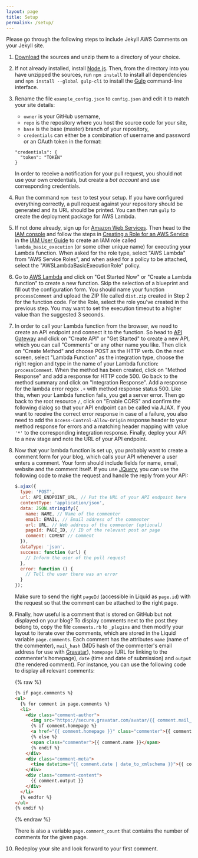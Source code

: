 ```yaml
---
layout: page
title: Setup
permalink: /setup/
---
```


Please go through the following steps to include Jekyll AWS Comments on your Jekyll site.

1.  [Download](https://github.com/ummels/jekyll-aws-comments/archive/master.zip) the sources and unzip them to a directory of your choice.

2.  If not already installed, install [Node.js](https://nodejs.org/en/download/). Then, from the directory into you have unzipped the sources, run `npm install` to install all dependencies and `npm install --global gulp-cli` to install the [Gulp](https://github.com/gulpjs/gulp) command-line interface.

3.  Rename the file `example_config.json` to `config.json` and edit it to match your site details:
    - `owner` is your GitHub username,
    - `repo` is the repository where you host the source code for your site,
    - `base` is the base (master) branch of your repository,
    - `credentials` can either be a combination of username and password or an OAuth token in the format:

    ```
    "credentials": {
      "token": "TOKEN" 
    }
    ```

    In order to receive a notification for your pull request, you should not use your own credentials, but create a _bot account_ and use corresponding credentials.
   
4.  Run the command `npm test` to test your setup. If you have configured everything correctly, a pull request against your repository should be generated and its URL should be printed. You can then run `gulp` to create the deployment package for AWS Lambda.

5.  If not done already, sign up for [Amazon Web Services](https://aws.amazon.com). Then head to the [IAM console](https://console.aws.amazon.com/iam/) and follow the steps in [Creating a Role for an AWS Service](http://docs.aws.amazon.com/IAM/latest/UserGuide/id_roles_create_for-service.html#roles-creatingrole-service-console) in the [IAM User Guide](http://docs.aws.amazon.com/IAM/latest/UserGuide/) to create an IAM role called `lambda_basic_execution` (or some other unique name) for executing your Lambda function. When asked for the role type, select "AWS Lambda" from "AWS Service Roles", and when asked for a policy to be attached, select the "AWSLambdaBasicExecutionRole" policy.

6.  Go to [AWS Lambda](https://console.aws.amazon.com/lambda/) and click on "Get Started Now" or "Create a Lambda function" to create a new function. Skip the selection of a blueprint and fill out the configuration form. You should name your function `processComment` and upload the ZIP file called `dist.zip` created in Step 2 for the function code. For the Role, select the role you've created in the previous step. You may want to set the execution timeout to a higher value than the suggested 3 seconds.

7.  In order to call your Lambda function from the browser, we need to create an API endpoint and connect it to the function. So head to [API Gateway](https://console.aws.amazon.com/apigateway/) and click on "Create API" or "Get Started" to create a new API, which you can call "Comments" or any other name you like. Then click on "Create Method" and choose POST as the HTTP verb. On the next screen, select "Lambda Function" as the integration type, choose the right region and type in the name of your Lambda function: `processComment`. When the method has been created, click on "Method Response" and add a response for HTTP code 500. Go back to the method summary and click on "Integration Response". Add a response for the lambda error regex `.+` with method response status 500. Like this, when your Lambda function fails, you get a server error. Then go back to the root resource `/`, click on "Enable CORS" and confirm the following dialog so that your API endpoint can be called via AJAX. If you want to receive the correct error response in case of a failure, you also need to add the `Access-Control-Allow-Origin` response header to your method response for errors and a matching header mapping with value `'*'` to the corresponding integration response. Finally, deploy your API to a new stage and note the URL of your API endpoint.

8.  Now that your lambda function is set up, you probably want to create a comment form for your blog, which calls your API whenever a user enters a comment. Your form should include fields for name, email, website and the comment itself. If you use [JQuery](https://jquery.com), you can use the following code to make the request and handle the reply from your API:

    ```javascript
    $.ajax({
      type: 'POST',
      url: API_ENDPOINT_URL, // Put the URL of your API endpoint here
      contentType: 'application/json',
      data: JSON.stringify({
        name: NAME, // Name of the commenter
        email: EMAIL, // Email address of the commenter
        url: URL, // Web address of the commenter (optional)
        pageId: PAGE_ID, // ID of the relevant post or page
        comment: COMENT // Comment
      }),
      dataType: 'json',
      success: function (url) {
        // Inform the user of the pull request
      },
      error: function () {
        // Tell the user there was an error
      }
    });
    ```

    Make sure to send the right `pageId` (accessible in Liquid as `page.id`) with the request so that the comment can be attached to the right page.

9.  Finally, how useful is a comment that is stored on GitHub but not displayed on your blog? To display comments next to the post they belong to, copy the file `comments.rb` to `_plugins` and then modify your layout to iterate over the comments, which are stored in the Liquid variable `page.comments`. Each comment has the attributes `name` (name of the commenter), `mail_hash` (MD5 hash of the commenter's email address for use with [Gravatar](http://en.gravatar.com)), `homepage` (URL for linking to the commenter's homepage), `date` (time and date of submission) and `output` (the rendered comment). For instance, you can use the following code to display all relevant comments:

    {% raw %}
    ```html
    {% if page.comments %}
    <ul>
      {% for comment in page.comments %}
      <li>
        <div class="comment-author">
          <img src="https://secure.gravatar.com/avatar/{{ comment.mail_hash }}?s=60&amp;d=mm" alt="{{ comment.name }}">
          {% if comment.homepage %}
          <a href="{{ comment.homepage }}" class="commenter">{{ comment.name }}</a>
          {% else %}
          <span class="commenter">{{ comment.name }}</span>
          {% endif %}
        </div>
        <div class="comment-meta">
          <time datetime="{{ comment.date | date_to_xmlschema }}">{{ comment.date | date_to_string }}</time>
        </div>
        <div class="comment-content">
          {{ comment.output }}
        </div>
      </li>
      {% endfor %}
    </ul>
    {% endif %}
    ```
    {% endraw %}

    There is also a variable `page.comment_count` that contains the number of comments for the given page.

10. Redeploy your site and look forward to your first comment.
